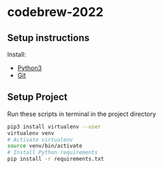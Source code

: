 # codebrew-2022

## Setup instructions

Install:
- [Python3](https://www.python.org/downloads/)
- [Git](https://www.atlassian.com/git/tutorials/install-git)

## Setup Project
Run these scripts in terminal in the project directory
```bash
pip3 install virtualenv --user
virtualenv venv
# Activate virtualenv
source venv/bin/activate
# Install Python requirements
pip install -r requirements.txt
```

